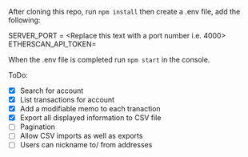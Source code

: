 After cloning this repo, run `npm install` then create a .env file, add the following:

SERVER_PORT = <Replace this text with a port number i.e. 4000>
ETHERSCAN_API_TOKEN= <Replace this text with your EtherScan API Token>

When the .env file is completed run `npm start` in the console.

ToDo:

- [x] Search for account
- [x] List transactions for account
- [x] Add a modifiable memo to each tranaction
- [x] Export all displayed information to CSV file
- [ ] Pagination
- [ ] Allow CSV imports as well as exports
- [ ] Users can nickname to/ from addresses
